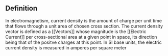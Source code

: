 ## Definition 
In electromagnetism, current density is the amount of charge per unit time that flows through a unit area of chosen cross section. The current density vector is defined as a [[Vectors]] whose magnitude is the [[Electric Current]] per cross-sectional area at a given point in space, its direction being that of the positve charges at this point. In SI base units, the electric current density is measured in amperes per square meter